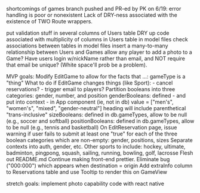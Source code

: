 shortcomings of games branch pushed and PR-ed by PK on  6/19:
    error handling is poor or nonexistent
    Lack of DRY-ness associated with the existence of TWO Route wrappers.

put validation stuff in several columns of Users table
DRY up code associated with multiplicity of columns in Users table
in model files check associations between tables
in model files insert a many-to-many relationship between Users and Games
allow any player to add a photo to a Game?
Have users login w/nickName rather than email, and NOT require that email be unique? (White space'll prob be a problem).

MVP goals:
    Modify EditGame to allow for the facts that ...:
        gameType is a "thing"
    What to do if EditGame changes things (like Sport):
        - cancel reservations?
        - trigger email to players?
    Partition booleans into three categories: gender, number, and position
        genderBooleans:
            defined - and put into context - in App component (ie, not in db)
            value = ["men's", "women's", "mixed", "gender-neutral"]
            heading will include parenthetical "trans-inclusive"
        sizeBooleans: defined in db.gameTypes, allow to be null (e.g., soccer and softball)
        positionBooleans: defined in db.gameTypes, allow to be null (e.g., tennis and basketball)
    On EditReservation page, issue warning if user fails to submit at least one "true" for each of the three boolean categories which are non-empty: gender, positions, sizes
    Separate contexts into auth, gender, etc.
    Other sports to include:
        hockey, ultimate, badminton, pingpong, squash, sailing, running, bowling, golf, lacrosse
    Flesh out README.md
    Continue making front-end prettier.
    Eliminate bug ("000:000") which appears when destination = origin
    Add extraInfo column to Reservations table and use Tooltip to render this on GameView

stretch goals:
    implement photo capability
    code with react native
